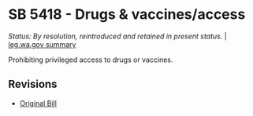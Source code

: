 # SB 5418 - Drugs & vaccines/access
*Status: By resolution, reintroduced and retained in present status.* | [leg.wa.gov summary](https://app.leg.wa.gov/billsummary?BillNumber=5418&Year=2021)

Prohibiting privileged access to drugs or vaccines.

## Revisions
* [Original Bill](1/)